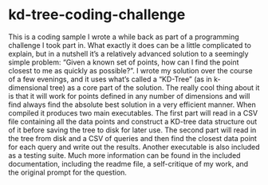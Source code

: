 # kd-tree-coding-challenge


This is a coding sample I wrote a while back as part of a programming challenge I took part in. What exactly it does can be a little complicated to explain, but in a nutshell it’s a relatively advanced solution to a seemingly simple problem: “Given a known set of points, how can I find the point closest to me as quickly as possible?”. I wrote my solution over the course of a few evenings, and it uses what’s called a “KD-Tree” (as in k-dimensional tree) as a core part of the solution. The really cool thing about it is that it will work for points defined in any number of dimensions and will find always find the absolute best solution in a very efficient manner. When compiled it produces two main executables. The first part will read in a CSV file containing all the data points and construct a KD-tree data structure out of it before saving the tree to disk for later use. The second part will read in the tree from disk and a CSV of queries and then find the closest data point for each query and write out the results. Another executable is also included as a testing suite. Much more information can be found in the included documentation, including the readme file, a self-critique of my work, and the original prompt for the question. 
